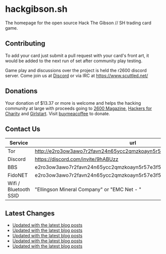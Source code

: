 # hackgibson.sh
The homepage for the open source Hack The Gibson // SH trading card game.


## Contributing

To add your card just submit a pull request with your card's front art, it would be added to the next run of set after community play testing.

Game play and discussions over the project is held the r2600 discord server. Come join us at [Discord](https://discord.com/invite/9hABUzz) or via IRC at https://www.scuttled.net/


## Donations

Your donation of $13.37 or more is welcome and helps the hacking community at large with proceeds going to [2600 Magazine](https://2600.com/), [Hackers for Charity](https://hackersforcharity.org) and [Girlstart](https://girlstart.org).  Visit [buymeacoffee](https://www.buymeacoffee.com/hackgibson.sh) to donate.


## Contact Us

Service | url
-|-
Tor | http://e2ro3ow3awo7r2favn24n65ycc2qmzkoayn5r57e3f56nvjwdcgg32ad.onion
Discord | https://discord.com/invite/9hABUzz
BBS | e2ro3ow3awo7r2favn24n65ycc2qmzkoayn5r57e3f56nvjwdcgg32ad.onion:23
FidoNET | e2ro3ow3awo7r2favn24n65ycc2qmzkoayn5r57e3f56nvjwdcgg32ad.onion:24554
Wifi / Bluetooth SSID | "Ellingson Mineral Company" or "EMC Net - <fidonet address>"

## Latest Changes
<!-- BLOG-POST-LIST:START -->
- [Updated with the latest blog posts](https://github.com/DFW2600/hackgibson.sh/commit/72769fdfb44812bfa44b7db50457ae3e3aff8326)
- [Updated with the latest blog posts](https://github.com/DFW2600/hackgibson.sh/commit/20691d781dccc79c177871ada00f5a0d8f49211c)
- [Updated with the latest blog posts](https://github.com/DFW2600/hackgibson.sh/commit/3e57d076e581f8e97776ab301159b9755f4f49e2)
- [Updated with the latest blog posts](https://github.com/DFW2600/hackgibson.sh/commit/a7257e771aadeb3233e4af1e2e8c5134f8d63e90)
- [Updated with the latest blog posts](https://github.com/DFW2600/hackgibson.sh/commit/5112abc9592a30a821890a70e7d849e12c1a8957)
<!-- BLOG-POST-LIST:END -->
